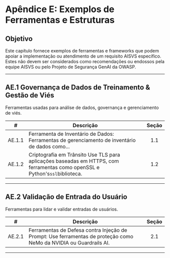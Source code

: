 # Apêndice E: Exemplos de Ferramentas e Estruturas

## Objetivo

Este capítulo fornece exemplos de ferramentas e frameworks que podem apoiar a implementação ou atendimento de um requisito AISVS específico. Estes não devem ser considerados como recomendações ou endossos pela equipe AISVS ou pelo Projeto de Segurança GenAI da OWASP.

---

## AE.1 Governança de Dados de Treinamento & Gestão de Viés

Ferramentas usadas para análise de dados, governança e gerenciamento de viés.

|   #    | Descrição                                                                                                                   | Seção |
| :----: | --------------------------------------------------------------------------------------------------------------------------- | :---: |
| AE.1.1 | Ferramenta de Inventário de Dados: Ferramentas de gerenciamento de inventário de dados como...                              |  1.1  |
| AE.1.2 | Criptografia em Trânsito Use TLS para aplicações baseadas em HTTPS, com ferramentas como openSSL e Python's`ssl`biblioteca. |  1.2  |

---

## AE.2 Validação de Entrada do Usuário

Ferramentas para lidar e validar entradas de usuários.

|   #    | Descrição                                                                                                         | Seção |
| :----: | ----------------------------------------------------------------------------------------------------------------- | :---: |
| AE.2.1 | Ferramentas de Defesa contra Injeção de Prompt: Use ferramentas de proteção como NeMo da NVIDIA ou Guardrails AI. |  2.1  |

---

